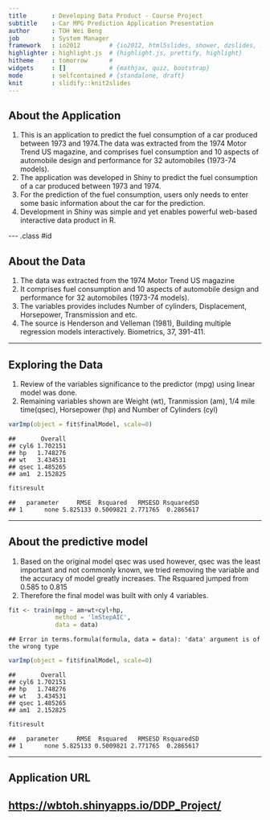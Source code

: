 ```yaml
---
title       : Developing Data Product - Course Project
subtitle    : Car MPG Prediction Application Presentation
author      : TOH Wei Beng
job         : System Manager
framework   : io2012        # {io2012, html5slides, shower, dzslides, ...}
highlighter : highlight.js  # {highlight.js, prettify, highlight}
hitheme     : tomorrow      # 
widgets     : []            # {mathjax, quiz, bootstrap}
mode        : selfcontained # {standalone, draft}
knit        : slidify::knit2slides
---
```


## About the Application
1. This is an application to predict the fuel consumption of a car produced between 1973 and 1974.The data was extracted from the 1974 Motor Trend US magazine, and comprises fuel consumption and 10 aspects of automobile design and performance for 32 automobiles (1973-74 models).
2. The application was developed in Shiny to predict the fuel consumption of a car produced between 1973 and 1974. 
3. For the prediction of the fuel consumption, users only needs to enter some basic information about the car for the prediction.
4. Development in Shiny was simple and yet enables powerful web-based interactive data product in R.

--- .class #id

## About the Data
1. The data was extracted from the 1974 Motor Trend US magazine
2. It comprises fuel consumption and 10 aspects of automobile design and performance for 32 automobiles (1973-74 models).
3. The variables provides includes Number of cylinders, Displacement, Horsepower, Transmission and etc.
4. The source is Henderson and Velleman (1981), Building multiple regression models interactively. Biometrics, 37, 391-411.

---

## Exploring the Data

1. Review of the variables significance to the predictor (mpg) using linear model was done.
2. Remaining variables shown are Weight (wt), Tranmission (am), 1/4 mile time(qsec), Horsepower (hp) and Number of Cylinders (cyl)



```r
varImp(object = fit$finalModel, scale=0)
```

```
##       Overall
## cyl6 1.702151
## hp   1.748276
## wt   3.434531
## qsec 1.485265
## am1  2.152825
```

```r
fit$result
```

```
##   parameter     RMSE  Rsquared   RMSESD RsquaredSD
## 1      none 5.825133 0.5009821 2.771765  0.2865617
```

---
## About the predictive model

1. Based on the original model qsec was used however, qsec was the least important and not commonly known, we tried removing the variable and the accuracy of model greatly increases. The Rsquared jumped from 0.585 to 0.815
2. Therefore the final model was built with only 4 variables.


```r
fit <- train(mpg ~ am+wt+cyl+hp,
             method = 'lmStepAIC',
             data = data)
```

```
## Error in terms.formula(formula, data = data): 'data' argument is of the wrong type
```

```r
varImp(object = fit$finalModel, scale=0)
```

```
##       Overall
## cyl6 1.702151
## hp   1.748276
## wt   3.434531
## qsec 1.485265
## am1  2.152825
```

```r
fit$result
```

```
##   parameter     RMSE  Rsquared   RMSESD RsquaredSD
## 1      none 5.825133 0.5009821 2.771765  0.2865617
```

---

## Application URL
https://wbtoh.shinyapps.io/DDP_Project/
---
